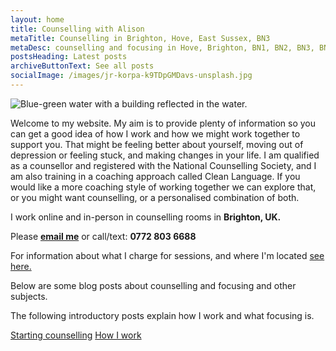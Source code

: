 ```yaml
---
layout: home
title: Counselling with Alison
metaTitle: Counselling in Brighton, Hove, East Sussex, BN3
metaDesc: counselling and focusing in Hove, Brighton, BN1, BN2, BN3, BN41, BN43
postsHeading: Latest posts
archiveButtonText: See all posts
socialImage: /images/jr-korpa-k9TDpGMDavs-unsplash.jpg
---
```

![Blue-green water with a building reflected in the water.](/images/jr-korpa-k9TDpGMDavs-unsplash.jpg)

Welcome to my website. My aim is to provide plenty of information so you can get a good idea of how I work and how we might work together to support you. That might be feeling better about yourself, moving out of depression or feeling stuck, and making changes in your life. I am qualified as a counsellor and registered with the National Counselling Society, and I am also training in a coaching approach called Clean Language. If you would like a more coaching style of working together we can explore that, or you might want counselling, or a personalised combination of both.

I work online and in-person in counselling rooms in **Brighton, UK.**

Please **[email me](mailto:dwellingspacecounselling@gmail.com)** or call/text:  **0772 803 6688**

F﻿or information about what I charge for sessions, and where I'm located [see here.](/pages/about-me)

B﻿elow are some blog posts about counselling and focusing and other subjects. 

T﻿he following introductory posts explain how I work and what focusing is. 

[Starting counselling](/posts/test-post)
[﻿How I work](/pages/about-counselling)